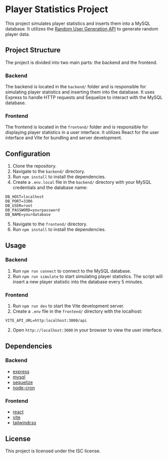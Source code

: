 # Player Statistics Project

This project simulates player statistics and inserts them into a MySQL database. It utilizes the [Random User Generation API](https://randomuser.me/api) to generate random player data.

## Project Structure

The project is divided into two main parts: the backend and the frontend.

### Backend

The backend is located in the `backend/` folder and is responsible for simulating player statistics and inserting them into the database. It uses Express to handle HTTP requests and Sequelize to interact with the MySQL database.

### Frontend

The frontend is located in the `frontend/` folder and is responsible for displaying player statistics in a user interface. It utilizes React for the user interface and Vite for bundling and server development.

## Configuration

1. Clone the repository.
2. Navigate to the `backend/` directory.
3. Run `npm install` to install the dependencies.
4. Create a `.env.local` file in the `backend/` directory with your MySQL credentials and the database name:

```
DB_HOST=localhost
DB_PORT=3306
DB_USER=root
DB_PASSWORD=yourpassword
DB_NAME=yourdatabase
```

5. Navigate to the `frontend/` directory.
6. Run `npm install` to install the dependencies.

## Usage

### Backend

1. Run `npm run connect` to connect to the MySQL database.
2. Run `npm run simulate` to start simulating player statistics. The script will insert a new player statistic into the database every 5 minutes.

### Frontend

1. Run `npm run dev` to start the Vite development server.
2. Create a `.env` file in the `frontend/` directory with the localhost:

```
VITE_API_URL=http:localhost:3000/api
```

2. Open `http://localhost:3000` in your browser to view the user interface.

## Dependencies

### Backend

- [express](https://expressjs.com/)
- [mysql](https://www.npmjs.com/package/mysql)
- [sequelize](https://sequelize.org/)
- [node-cron](https://www.npmjs.com/package/node-cron)

### Frontend

- [react](https://reactjs.org/)
- [vite](https://vitejs.dev/)
- [tailwindcss](https://tailwindcss.com/)

## License

This project is licensed under the ISC license.
